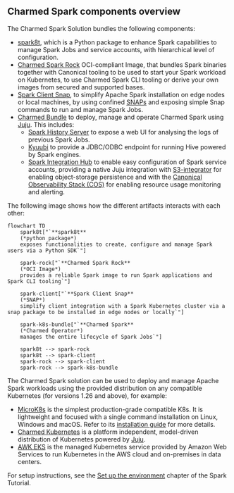 ## Charmed Spark components overview

The Charmed Spark Solution bundles the following components:

* [spark8t](https://github.com/canonical/spark-k8s-toolkit-py), which is a Python package to enhance Spark capabilities to manage Spark Jobs and service accounts, with hierarchical level of configuration.
* [Charmed Spark Rock](https://github.com/canonical/charmed-spark-rock/pkgs/container/charmed-spark) OCI-compliant Image, that bundles Spark binaries together with Canonical tooling to be used to start your Spark workload on Kubernetes, to use Charmed Spark CLI tooling or derive your own images from secured and supported bases.
* [Spark Client Snap](https://snapcraft.io/spark-client), to simplify Apache Spark installation on edge nodes or local machines, by using confined [SNAPs](https://snapcraft.io/) and exposing simple Snap commands to run and manage Spark Jobs.
* [Charmed Bundle](https://charmhub.io/spark-k8s-bundle) to deploy, manage and operate Charmed Spark using [Juju](https://juju.is/). This includes:
  * [Spark History Server](https://charmhub.io/spark-history-server-k8s) to expose a web UI for analysing the logs of previous Spark Jobs.
  * [Kyuubi](https://charmhub.io/kyuubi-k8s) to provide a JDBC/ODBC endpoint for running Hive powered by Spark engines.
  * [Spark Integration Hub](https://charmhub.io/spark-integration-hub-k8s) to enable easy configuration of Spark service accounts, providing a native Juju integration with [S3-integrator](https://charmhub.io/s3-integrator) for enabling object-storage persistence and with the [Canonical Observability Stack (COS)](https://charmhub.io/cos-lite) for enabling resource usage monitoring and alerting.   

The following image shows how the different artifacts interacts with each other:

```mermaid
flowchart TD
    spark8t["`**spark8t** 
    (*python package*)
    exposes functionalities to create, configure and manage Spark users via a Python SDK`"]
    
    spark-rock["`**Charmed Spark Rock** 
    (*OCI Image*)
    provides a reliable Spark image to run Spark applications and Spark CLI tooling`"]

    spark-client["`**Spark Client Snap** 
    (*SNAP*)
    simplify client integration with a Spark Kubernetes cluster via a snap package to be installed in edge nodes or locally`"]

    spark-k8s-bundle["`**Charmed Spark** 
    (*Charmed Operator*)
    manages the entire lifecycle of Spark Jobs`"]

    spark8t --> spark-rock
    spark8t --> spark-client
    spark-rock --> spark-client
    spark-rock --> spark-k8s-bundle
```

The Charmed Spark solution can be used to deploy and manage Apache Spark workloads using the provided distribution on any compatible Kubernetes (for versions 1.26 and above), for example:

* [MicroK8s](https://microk8s.io/) is the simplest production-grade compatible K8s. It is lightweight and focused with a single command installation on Linux, Windows and macOS. Refer to its [installation guide](https://microk8s.io/#install-microk8s) for more details. 
* [Charmed Kubernetes](https://ubuntu.com/kubernetes/charmed-k8s) is a platform independent, model-driven distribution of Kubernetes powered by [Juju](https://juju.is/).
* [AWK EKS](https://ubuntu.com/kubernetes/charmed-k8s) is the managed Kubernetes service provided by Amazon Web Services to run Kubernetes in the AWS cloud and on-premises in data centers.

For setup instructions, see the [Set up the environment](/t/spark-client-snap-tutorial-setup-environment/8951) chapter of the Spark Tutorial.
